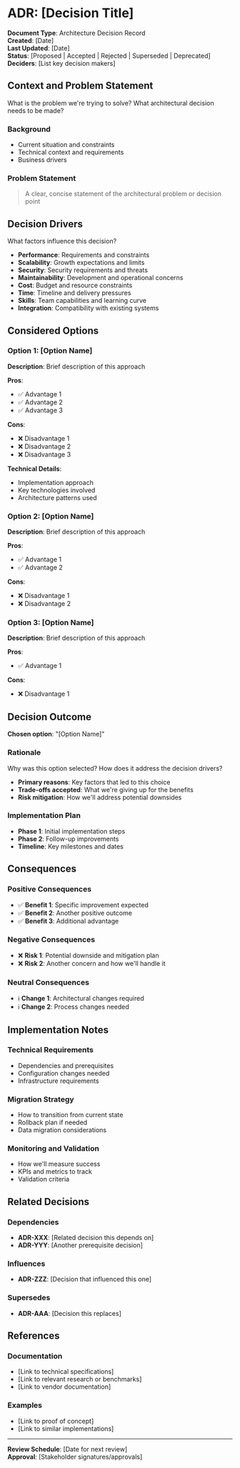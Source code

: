 # ADR: [Decision Title]

**Document Type**: Architecture Decision Record  
**Created**: [Date]  
**Last Updated**: [Date]  
**Status**: [Proposed | Accepted | Rejected | Superseded | Deprecated]  
**Deciders**: [List key decision makers]

## Context and Problem Statement

What is the problem we're trying to solve? What architectural decision needs to be made?

### Background
- Current situation and constraints
- Technical context and requirements
- Business drivers

### Problem Statement
> A clear, concise statement of the architectural problem or decision point

## Decision Drivers

What factors influence this decision?

- **Performance**: Requirements and constraints
- **Scalability**: Growth expectations and limits
- **Security**: Security requirements and threats
- **Maintainability**: Development and operational concerns
- **Cost**: Budget and resource constraints
- **Time**: Timeline and delivery pressures
- **Skills**: Team capabilities and learning curve
- **Integration**: Compatibility with existing systems

## Considered Options

### Option 1: [Option Name]
**Description**: Brief description of this approach

**Pros**:
- ✅ Advantage 1
- ✅ Advantage 2
- ✅ Advantage 3

**Cons**:
- ❌ Disadvantage 1
- ❌ Disadvantage 2
- ❌ Disadvantage 3

**Technical Details**:
- Implementation approach
- Key technologies involved
- Architecture patterns used

### Option 2: [Option Name]
**Description**: Brief description of this approach

**Pros**:
- ✅ Advantage 1
- ✅ Advantage 2

**Cons**:
- ❌ Disadvantage 1
- ❌ Disadvantage 2

### Option 3: [Option Name]
**Description**: Brief description of this approach

**Pros**:
- ✅ Advantage 1

**Cons**:
- ❌ Disadvantage 1

## Decision Outcome

**Chosen option**: "[Option Name]"

### Rationale
Why was this option selected? How does it address the decision drivers?

- **Primary reasons**: Key factors that led to this choice
- **Trade-offs accepted**: What we're giving up for the benefits
- **Risk mitigation**: How we'll address potential downsides

### Implementation Plan
- **Phase 1**: Initial implementation steps
- **Phase 2**: Follow-up improvements
- **Timeline**: Key milestones and dates

## Consequences

### Positive Consequences
- ✅ **Benefit 1**: Specific improvement expected
- ✅ **Benefit 2**: Another positive outcome
- ✅ **Benefit 3**: Additional advantage

### Negative Consequences
- ❌ **Risk 1**: Potential downside and mitigation plan
- ❌ **Risk 2**: Another concern and how we'll handle it

### Neutral Consequences
- ℹ️ **Change 1**: Architectural changes required
- ℹ️ **Change 2**: Process changes needed

## Implementation Notes

### Technical Requirements
- Dependencies and prerequisites
- Configuration changes needed
- Infrastructure requirements

### Migration Strategy
- How to transition from current state
- Rollback plan if needed
- Data migration considerations

### Monitoring and Validation
- How we'll measure success
- KPIs and metrics to track
- Validation criteria

## Related Decisions

### Dependencies
- **ADR-XXX**: [Related decision this depends on]
- **ADR-YYY**: [Another prerequisite decision]

### Influences
- **ADR-ZZZ**: [Decision that influenced this one]

### Supersedes
- **ADR-AAA**: [Decision this replaces]

## References

### Documentation
- [Link to technical specifications]
- [Link to relevant research or benchmarks]
- [Link to vendor documentation]

### Examples
- [Link to proof of concept]
- [Link to similar implementations]

---

**Review Schedule**: [Date for next review]  
**Approval**: [Stakeholder signatures/approvals]